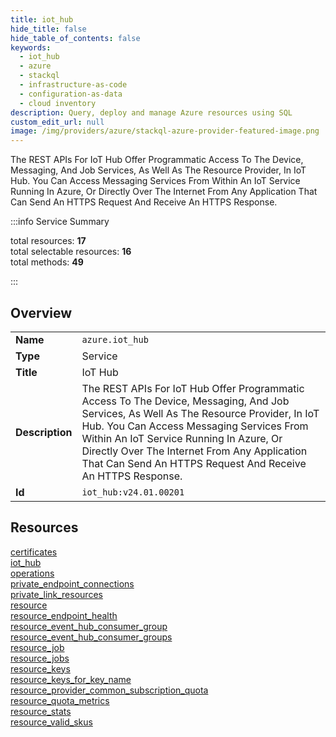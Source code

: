 ```yaml
---
title: iot_hub
hide_title: false
hide_table_of_contents: false
keywords:
  - iot_hub
  - azure
  - stackql
  - infrastructure-as-code
  - configuration-as-data
  - cloud inventory
description: Query, deploy and manage Azure resources using SQL
custom_edit_url: null
image: /img/providers/azure/stackql-azure-provider-featured-image.png
---
```

The REST APIs For IoT Hub Offer Programmatic Access To The Device, Messaging, And Job Services, As Well As The Resource Provider, In IoT Hub. You Can Access Messaging Services From Within An IoT Service Running In Azure, Or Directly Over The Internet From Any Application That Can Send An HTTPS Request And Receive An HTTPS Response.  
    
:::info Service Summary

<div class="row">
<div class="providerDocColumn">
<span>total resources:&nbsp;<b>17</b></span><br />
<span>total selectable resources:&nbsp;<b>16</b></span><br />
<span>total methods:&nbsp;<b>49</b></span><br />
</div>
</div>

:::

## Overview
<table><tbody>
<tr><td><b>Name</b></td><td><code>azure.iot_hub</code></td></tr>
<tr><td><b>Type</b></td><td>Service</td></tr>
<tr><td><b>Title</b></td><td>IoT Hub</td></tr>
<tr><td><b>Description</b></td><td>The REST APIs For IoT Hub Offer Programmatic Access To The Device, Messaging, And Job Services, As Well As The Resource Provider, In IoT Hub. You Can Access Messaging Services From Within An IoT Service Running In Azure, Or Directly Over The Internet From Any Application That Can Send An HTTPS Request And Receive An HTTPS Response.</td></tr>
<tr><td><b>Id</b></td><td><code>iot_hub:v24.01.00201</code></td></tr>
</tbody></table>

## Resources
<div class="row">
<div class="providerDocColumn">
<a href="/providers/azure/iot_hub/certificates/">certificates</a><br />
<a href="/providers/azure/iot_hub/iot_hub/">iot_hub</a><br />
<a href="/providers/azure/iot_hub/operations/">operations</a><br />
<a href="/providers/azure/iot_hub/private_endpoint_connections/">private_endpoint_connections</a><br />
<a href="/providers/azure/iot_hub/private_link_resources/">private_link_resources</a><br />
<a href="/providers/azure/iot_hub/resource/">resource</a><br />
<a href="/providers/azure/iot_hub/resource_endpoint_health/">resource_endpoint_health</a><br />
<a href="/providers/azure/iot_hub/resource_event_hub_consumer_group/">resource_event_hub_consumer_group</a><br />
<a href="/providers/azure/iot_hub/resource_event_hub_consumer_groups/">resource_event_hub_consumer_groups</a><br />
</div>
<div class="providerDocColumn">
<a href="/providers/azure/iot_hub/resource_job/">resource_job</a><br />
<a href="/providers/azure/iot_hub/resource_jobs/">resource_jobs</a><br />
<a href="/providers/azure/iot_hub/resource_keys/">resource_keys</a><br />
<a href="/providers/azure/iot_hub/resource_keys_for_key_name/">resource_keys_for_key_name</a><br />
<a href="/providers/azure/iot_hub/resource_provider_common_subscription_quota/">resource_provider_common_subscription_quota</a><br />
<a href="/providers/azure/iot_hub/resource_quota_metrics/">resource_quota_metrics</a><br />
<a href="/providers/azure/iot_hub/resource_stats/">resource_stats</a><br />
<a href="/providers/azure/iot_hub/resource_valid_skus/">resource_valid_skus</a><br />
</div>
</div>

